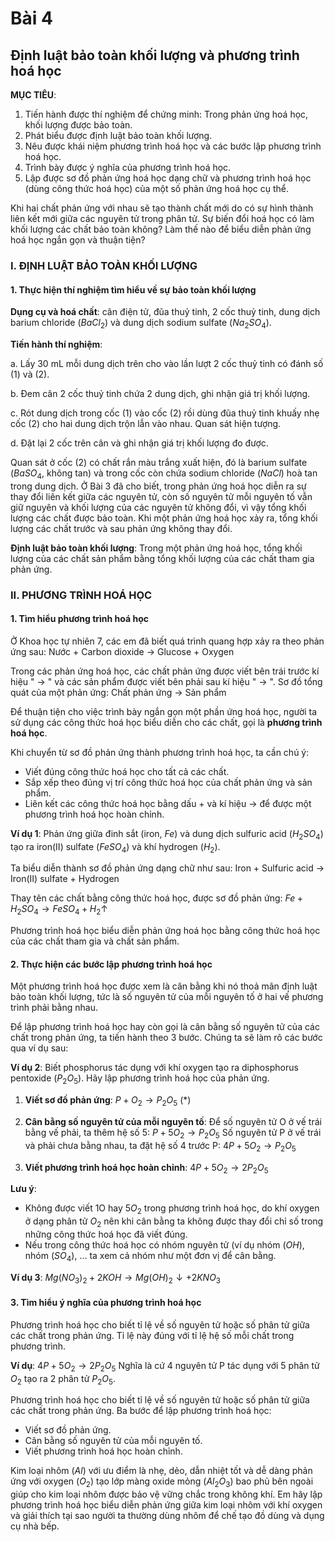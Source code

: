 # Bài 4
## Định luật bảo toàn khối lượng và phương trình hoá học

**MỤC TIÊU**:

1.  Tiến hành được thí nghiệm để chứng minh: Trong phản ứng hoá học, khối lượng được bảo toàn.
2.  Phát biểu được định luật bảo toàn khối lượng.
3.  Nêu được khái niệm phương trình hoá học và các bước lập phương trình hoá học.
4.  Trình bày được ý nghĩa của phương trình hoá học.
5.  Lập được sơ đồ phản ứng hoá học dạng chữ và phương trình hoá học (dùng công thức hoá học) của một số phản ứng hoá học cụ thể.

Khi hai chất phản ứng với nhau sẽ tạo thành chất mới do có sự hình thành liên kết mới giữa các nguyên tử trong phân tử. Sự biến đổi hoá học có làm khối lượng các chất bảo toàn không? Làm thế nào để biểu diễn phản ứng hoá học ngắn gọn và thuận tiện?

### I. ĐỊNH LUẬT BẢO TOÀN KHỐI LƯỢNG
#### 1. Thực hiện thí nghiệm tìm hiểu về sự bảo toàn khối lượng

**Dụng cụ và hoá chất**: cân điện tử, đũa thuỷ tinh, 2 cốc thuỷ tinh, dung dịch barium chloride ($BaCl_2$) và dung dịch sodium sulfate ($Na_2SO_4$).

**Tiến hành thí nghiệm**:

a. Lấy 30 mL mỗi dung dịch trên cho vào lần lượt 2 cốc thuỷ tinh có đánh số (1) và (2).

b. Đem cân 2 cốc thuỷ tinh chứa 2 dung dịch, ghi nhận giá trị khối lượng.

c. Rót dung dịch trong cốc (1) vào cốc (2) rồi dùng đũa thuỷ tinh khuấy nhẹ cốc (2) cho hai dung dịch trộn lẫn vào nhau. Quan sát hiện tượng.

d. Đặt lại 2 cốc trên cân và ghi nhận giá trị khối lượng đo được.

Quan sát ở cốc (2) có chất rắn màu trắng xuất hiện, đó là barium sulfate ($BaSO_4$, không tan) và trong cốc còn chứa sodium chloride ($NaCl$) hoà tan trong dung dịch.
Ở Bài 3 đã cho biết, trong phản ứng hoá học diễn ra sự thay đổi liên kết giữa các nguyên tử, còn số nguyên tử mỗi nguyên tố vẫn giữ nguyên và khối lượng của các nguyên tử không đổi, vì vậy tổng khối lượng các chất được bảo toàn.
Khi một phản ứng hoá học xảy ra, tổng khối lượng các chất trước và sau phản ứng không thay đổi.

**Định luật bảo toàn khối lượng**: Trong một phản ứng hoá học, tổng khối lượng của các chất sản phẩm bằng tổng khối lượng của các chất tham gia phản ứng.

### II. PHƯƠNG TRÌNH HOÁ HỌC
#### 1. Tìm hiểu phương trình hoá học

Ở Khoa học tự nhiên 7, các em đã biết quá trình quang hợp xảy ra theo phản ứng sau:
Nước + Carbon dioxide $\to$ Glucose + Oxygen

Trong các phản ứng hoá học, các chất phản ứng được viết bên trái trước kí hiệu " $\to$ " và các sản phẩm được viết bên phải sau kí hiệu " $\to$ ".
Sơ đồ tổng quát của một phản ứng:
Chất phản ứng $\to$ Sản phẩm

Để thuận tiện cho việc trình bày ngắn gọn một phần ứng hoá học, người ta sử dụng các công thức hoá học biểu diễn cho các chất, gọi là **phương trình hoá học**.

Khi chuyển từ sơ đồ phản ứng thành phương trình hoá học, ta cần chú ý:

*   Viết đúng công thức hoá học cho tất cả các chất.
*   Sắp xếp theo đúng vị trí công thức hoá học của chất phản ứng và sản phẩm.
*   Liên kết các công thức hoá học bằng dấu + và kí hiệu $\to$ để được một phương trình hoá học hoàn chỉnh.

**Ví dụ 1**: Phản ứng giữa đinh sắt (iron, $Fe$) và dung dịch sulfuric acid ($H_2SO_4$) tạo ra iron(II) sulfate ($FeSO_4$) và khí hydrogen ($H_2$).

Ta biểu diễn thành sơ đồ phản ứng dạng chữ như sau:
Iron + Sulfuric acid $\to$ Iron(II) sulfate + Hydrogen

Thay tên các chất bằng công thức hoá học, được sơ đồ phản ứng:
$Fe + H_2SO_4 \to FeSO_4 + H_2\uparrow$

Phương trình hoá học biểu diễn phản ứng hoá học bằng công thức hoá học của các chất tham gia và chất sản phẩm.

#### 2. Thực hiện các bước lập phương trình hoá học

Một phương trình hoá học được xem là cân bằng khi nó thoả mãn định luật bảo toàn khối lượng, tức là số nguyên tử của mỗi nguyên tố ở hai vế phương trình phải bằng nhau.

Để lập phương trình hoá học hay còn gọi là cân bằng số nguyên tử của các chất trong phản ứng, ta tiến hành theo 3 bước.
Chúng ta sẽ làm rõ các bước qua ví dụ sau:

**Ví dụ 2**: Biết phosphorus tác dụng với khí oxygen tạo ra diphosphorus pentoxide ($P_2O_5$). Hãy lập phương trình hoá học của phản ứng.

1.  **Viết sơ đồ phản ứng**:
    $P + O_2 \to P_2O_5$ (*)

2.  **Cân bằng số nguyên tử của mỗi nguyên tố**:
    Để số nguyên tử O ở vế trái bằng vế phải, ta thêm hệ số 5:
    $P + 5O_2 \to P_2O_5$
    Số nguyên tử P ở vế trái và phải chưa bằng nhau, ta đặt hệ số 4 trước P:
    $4P + 5O_2 \to P_2O_5$

3.  **Viết phương trình hoá học hoàn chỉnh**:
    $4P + 5O_2 \to 2P_2O_5$

**Lưu ý**:

*   Không được viết 1O hay $5O_2$ trong phương trình hoá học, do khí oxygen ở dạng phân tử $O_2$ nên khi cân bằng ta không được thay đổi chỉ số trong những công thức hoá học đã viết đúng.
*   Nếu trong công thức hoá học có nhóm nguyên tử (ví dụ nhóm $(OH)$, nhóm $(SO_4)$, ... ta xem cả nhóm như một đơn vị để cân bằng.

**Ví dụ 3**: $Mg(NO_3)_2 + 2KOH \to Mg(OH)_2\downarrow + 2KNO_3$

#### 3. Tìm hiểu ý nghĩa của phương trình hoá học

Phương trình hoá học cho biết tỉ lệ về số nguyên tử hoặc số phân tử giữa các chất trong phản ứng. Tỉ lệ này đúng với tỉ lệ hệ số mỗi chất trong phương trình.

**Ví dụ**:
$4P + 5O_2 \to 2P_2O_5$
Nghĩa là cứ 4 nguyên tử P tác dụng với 5 phân tử $O_2$ tạo ra 2 phân tử $P_2O_5$.

Phương trình hoá học cho biết tỉ lệ về số nguyên tử hoặc số phân tử giữa các chất trong phản ứng.
Ba bước để lập phương trình hoá học:

*   Viết sơ đồ phản ứng.
*   Cân bằng số nguyên tử của mỗi nguyên tố.
*   Viết phương trình hoá học hoàn chỉnh.

Kim loại nhôm ($Al$) với ưu điểm là nhẹ, dẻo, dẫn nhiệt tốt và dễ dàng phản ứng với oxygen ($O_2$) tạo lớp màng oxide mỏng ($Al_2O_3$) bao phủ bên ngoài giúp cho kim loại nhôm được bảo vệ vững chắc trong không khí. Em hãy lập phương trình hoá học biểu diễn phản ứng giữa kim loại nhôm với khí oxygen và giải thích tại sao người ta thường dùng nhôm để chế tạo đồ dùng và dụng cụ nhà bếp.
